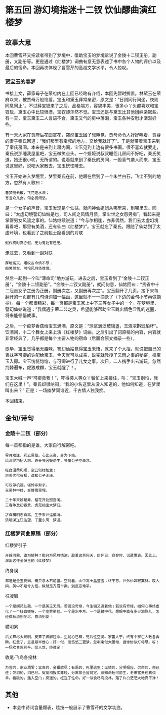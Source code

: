 # 第五回 游幻境指迷十二钗 饮仙醪曲演红楼梦

## 故事大意

本回曹雪芹又把读者带到了梦境中，借助宝玉的梦境诉说了金陵十二钗正册，副册，又副册等。更是通过《红楼梦》词曲有意无意表述了书中各个人物的评价以及最后的宿命。本回再次体现了曹雪芹的高超文学水平，令人惊叹。

### 贾宝玉的春梦

书接上文，薛家母子在荣府内在上回已经略有介绍，本回先暂时搁置。林黛玉在荣府以来，被贾母万般怜爱，宝玉和黛玉非常亲密，原文是：“日则同行同坐，夜则同息同止”。不过薛宝钗来了之后，品格端方，容貌丰美，很多小丫头都喜欢和宝钗玩，黛玉心中比较愤懑，宝钗却浑然不觉。宝玉还是与黛玉比其他姐妹亲密些。有一天，宝玉黛玉二人言语不合，黛玉又气的房中落泪，宝玉各种安慰才渐渐好些。

有一天大家在贾府后花园赏花，突然宝玉困了想睡觉，贾母命令人好好哄着，贾蓉的妻子秦氏回道：“我们那里有宝叔的地方，交给我就好了”。于是就带着宝玉来到了秦氏房间。本来是来到上房内间，宝玉见到上边有很多书画，很不喜欢就要走，秦氏说那睡我屋里吧，宝玉微笑点头。一个嬷嬷说叔叔睡侄儿房间不好吧，秦氏笑道，她还很小呢，无所谓的。说着就来到了秦氏的房间，一股香气袭人而来，宝玉说这里好，说吧大家散去，宝玉恍惚睡去。

宝玉开始进入梦境里，梦里秦氏在前，他跟在后到了一个朱兰白石，飞尘不到的地方，忽然有人歌曰：

```shell
春梦随云散，飞花逐水流；
寄言众儿女，何必觅闲愁。
```

是一个女子的声音，宝玉发现是个仙姑，就问神仙姐姐从哪里来，到哪里去。回曰：“太虚幻境警幻仙姑是也，司人间之风情月债，掌尘世之女怨男痴”。看起来是掌管男女风流之事的。仙姑继续说道：“今与尔相逢，亦非偶然，我们去太虚幻境看看吧，那里有美酒，还有仙曲《红楼梦》”。宝玉就忘了秦氏，跟随了仙姑到了太虚环境，也看到了之前甄士隐看到的对联

```shell
假作真时真亦假，无为有处有还无。
```

走过去，又看到一副对联

```shell
厚地高天，堪叹古今情不尽；
痴男怨女，可怜风月债难偿。
```

然后一起到一个叫“薄命司”地方游玩，进去之后，宝玉看到了“金陵十二钗正册”，“金陵十二钗副册”，“金陵十二钗又副册”，就问何意，仙姑回曰：“贵省中十二冠首女子之册为正册，副册次之，又副册再次之”。宝玉翻开了几页，接下来每翻开的一页都有几句诗词加一幅画，这里就不一一摘录了（下边的金句小节再做摘抄）。每一个都很精彩，每一页都是宝玉家上中下三等女子中的一个。在梦境里，警幻仙姑说道：“我偶遇宁荣二公之灵，希望能够帮助宝玉跳出情色淫乱的迷圈，将来能顿悟成事。

之后，一个痴梦香菇给宝玉满酒，原文是：“琼浆满泛玻璃盏，玉液浓斟琥珀杯”。饮酒间，十二个舞女上来上演《红楼梦》词曲。之后引出了词原稿的内容，内容就非常经典了，几乎都是每个主要人物的宿命（后面会原文摘录一些）。

歌毕，宝玉觉得毫无趣味，警幻仙姑觉得宝玉未悟，就来了个大招，就说把自己的表妹字可卿的许配给宝玉，今天就可以成亲，说完就教授了云雨之事的秘密，推宝玉入房。宝玉恍恍惚惚，与可卿进行了儿女之事。次日，二人携手出去游玩，忽然荆棘遍布，虎狼成群，宝玉就醒了！。

宝玉大喊一声“可卿救我！”，吓得袭人等众丫鬟忙上来搂住，叫：“宝玉别怕，我们在这里！”。秦氏却很纳闷，“我的小名这里从没人知道的，他如何知道，在梦里叫出来？” 正是：一场幽梦同谁近，千古情人独我痴。

本回结束。

## 金句/诗句

### 金陵十二钗（部分）

每一首都指的是谁，大家自行解密吧。

```shell
霁月难逢，彩云易散。心比天高，身为下贱。
风流灵巧招人怨。寿夭多因毁谤生，多情公子空牵念。
```

```shell
枉自温柔和顺，空云似桂如兰；
堪羡优伶有福，谁知公子无缘。
```

```shell
可叹停机德，堪怜咏絮才。　
玉带林中挂，金簪雪里埋。
```

```shell
二十年来辨是非，榴花开处照宫闱。　
三春争及初春景，虎兕相逢大梦归。
```

```shell
才自精明志自高，生于末世运偏消。　
清明涕送江边望，千里东风一梦遥。
```

### 红楼梦词曲原稿（部分）

红楼梦引子

```shell
开辟鸿蒙，谁为情种？都只为风月情浓。趁着这奈何天，伤怀日，寂寥时，试遣愚衷。因此上，演出这怀金悼玉的《红楼梦》
```

终身误

```shell
都道是金玉良姻，俺只念木石前盟。空对着，山中高士晶莹雪；终不忘，世外仙姝寂寞林。叹人间，美中不足今方信。纵然是齐眉举案，到底意难平。
```

枉凝眉

```shell
一个是阆苑仙葩，一个是美玉无瑕。若说没奇缘，今生偏又遇着他；若说有奇缘，如何心事终虚化？一个枉自嗟呀，一个空劳牵挂。一个是水中月，一个是镜中花。想眼中能有多少泪珠儿，怎经得秋流到冬尽，春流到夏！
```

聪明累

```shell
机关算尽太聪明，反算了卿卿性命。生前心已碎，死后性空灵。家富人宁，终有个家亡人散各奔腾。枉费了，意悬悬半世心；好一似，荡悠悠三更梦。忽喇喇似大厦倾，昏惨惨似灯将尽。呀！一场欢喜忽悲辛。叹人世，终难定！
```

收尾·飞鸟各投林

```shell
为官的，家业凋零；富贵的，金银散尽；有恩的，死里逃生；无情的，分明报应。欠命的，命已还；欠泪的，泪已尽。冤冤相报实非轻，分离聚合皆前定。欲知命短问前生，老来富贵也真侥幸。看破的，遁入空门；痴迷的，枉送了性命。好一似食尽鸟投林，落了片白茫茫大地真干净！
```

## 其他

* 本会中诗词含量爆表，炫技一般展示了曹雪芹的文学功底。
